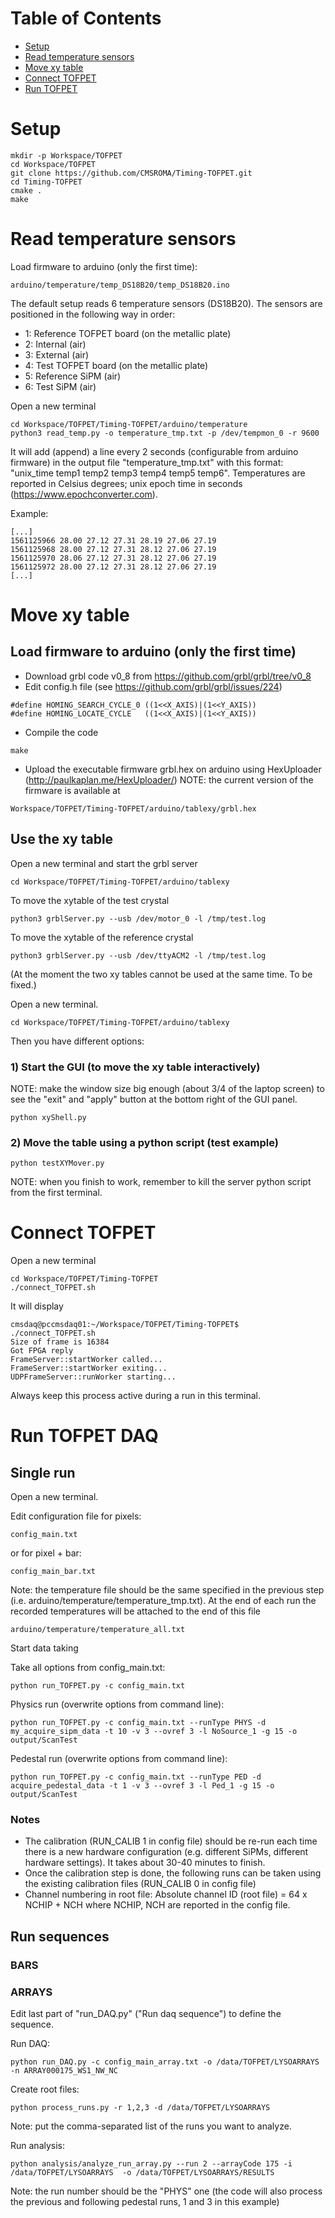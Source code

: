 # Table of Contents
- [Setup](#user-content-setup)
- [Read temperature sensors](#user-content-read-temperature-sensors)
- [Move xy table](#user-content-move-xy-table)
- [Connect TOFPET](#user-content-connect-tofpet)
- [Run TOFPET](#user-content-run-tofpet)

# Setup

```
mkdir -p Workspace/TOFPET
cd Workspace/TOFPET
git clone https://github.com/CMSROMA/Timing-TOFPET.git
cd Timing-TOFPET
cmake .
make
```

# Read temperature sensors

Load firmware to arduino (only the first time):
```
arduino/temperature/temp_DS18B20/temp_DS18B20.ino
```
The default setup reads 6 temperature sensors (DS18B20).
The sensors are positioned in the following way in order:
- 1: Reference TOFPET board (on the metallic plate)   
- 2: Internal (air)
- 3: External (air)
- 4: Test TOFPET board (on the metallic plate) 
- 5: Reference SiPM (air)
- 6: Test SiPM (air)

Open a new terminal
```
cd Workspace/TOFPET/Timing-TOFPET/arduino/temperature
python3 read_temp.py -o temperature_tmp.txt -p /dev/tempmon_0 -r 9600
```

It will add (append) a line every 2 seconds (configurable from arduino firmware) in the output file "temperature_tmp.txt" with this format: "unix_time temp1 temp2 temp3 temp4 temp5 temp6". Temperatures are reported in Celsius degrees; unix epoch time in seconds (https://www.epochconverter.com).

Example:
```
[...]
1561125966 28.00 27.12 27.31 28.19 27.06 27.19
1561125968 28.00 27.12 27.31 28.12 27.06 27.19
1561125970 28.06 27.12 27.31 28.12 27.06 27.19
1561125972 28.00 27.12 27.31 28.12 27.06 27.19
[...]
```

# Move xy table

## Load firmware to arduino (only the first time)

* Download grbl code v0_8 from https://github.com/grbl/grbl/tree/v0_8 
* Edit config.h file (see https://github.com/grbl/grbl/issues/224) 
```
#define HOMING_SEARCH_CYCLE_0 ((1<<X_AXIS)|(1<<Y_AXIS))
#define HOMING_LOCATE_CYCLE   ((1<<X_AXIS)|(1<<Y_AXIS))
```
* Compile the code
```
make
```
* Upload the executable firmware grbl.hex on arduino using HexUploader (http://paulkaplan.me/HexUploader/)
NOTE: the current version of the firmware is available at 
```
Workspace/TOFPET/Timing-TOFPET/arduino/tablexy/grbl.hex
```

## Use the xy table

Open a new terminal and start the grbl server
```
cd Workspace/TOFPET/Timing-TOFPET/arduino/tablexy
```

To move the xytable of the test crystal
```
python3 grblServer.py --usb /dev/motor_0 -l /tmp/test.log
```
To move the xytable of the reference crystal
```
python3 grblServer.py --usb /dev/ttyACM2 -l /tmp/test.log
```
(At the moment the two xy tables cannot be used at the same time. To be fixed.)


Open a new terminal. 
```
cd Workspace/TOFPET/Timing-TOFPET/arduino/tablexy
```

Then you have different options:

### 1) Start the GUI (to move the xy table interactively)
NOTE: make the window size big enough (about 3/4 of the laptop screen) 
to see the "exit" and "apply" button at the bottom right of the GUI panel.
```
python xyShell.py
```

### 2) Move the table using a python script (test example)
```
python testXYMover.py
```

NOTE: when you finish to work, remember to kill the server python script from the first terminal.


# Connect TOFPET

Open a new terminal
```
cd Workspace/TOFPET/Timing-TOFPET
./connect_TOFPET.sh
```

It will display
```
cmsdaq@pccmsdaq01:~/Workspace/TOFPET/Timing-TOFPET$ ./connect_TOFPET.sh 
Size of frame is 16384
Got FPGA reply
FrameServer::startWorker called...
FrameServer::startWorker exiting...
UDPFrameServer::runWorker starting...
```

Always keep this process active during a run in this terminal.

# Run TOFPET DAQ

## Single run

Open a new terminal. 

Edit configuration file for pixels:
```
config_main.txt
```
or for pixel + bar:
```
config_main_bar.txt
```
Note: the temperature file should be the same specified in the previous step (i.e. arduino/temperature/temperature_tmp.txt). At the end of each run the recorded temperatures will be attached to the end of this file 
```
arduino/temperature/temperature_all.txt
```

Start data taking

Take all options from config_main.txt:
```
python run_TOFPET.py -c config_main.txt
```

Physics run (overwrite options from command line):
```
python run_TOFPET.py -c config_main.txt --runType PHYS -d my_acquire_sipm_data -t 10 -v 3 --ovref 3 -l NoSource_1 -g 15 -o output/ScanTest
```
Pedestal run (overwrite options from command line):
```
python run_TOFPET.py -c config_main.txt --runType PED -d acquire_pedestal_data -t 1 -v 3 --ovref 3 -l Ped_1 -g 15 -o output/ScanTest
```

### Notes
- The calibration (RUN_CALIB 1 in config file) should be re-run each time there is a new hardware configuration (e.g. different SiPMs, different hardware settings). It takes about 30-40 minutes to finish. 
- Once the calibration step is done, the following runs can be taken using the existing calibration files (RUN_CALIB 0 in config file) 
- Channel numbering in root file: Absolute channel ID (root file) = 64 x NCHIP + NCH  where NCHIP, NCH are reported in the config file.


## Run sequences

### BARS

### ARRAYS
Edit last part of "run_DAQ.py" ("Run daq sequence") to define the sequence.

Run DAQ:
```
python run_DAQ.py -c config_main_array.txt -o /data/TOFPET/LYSOARRAYS -n ARRAY000175_WS1_NW_NC
```

Create root files:
```
python process_runs.py -r 1,2,3 -d /data/TOFPET/LYSOARRAYS 
```
Note: put the comma-separated list of the runs you want to analyze.

Run analysis:
```
python analysis/analyze_run_array.py --run 2 --arrayCode 175 -i /data/TOFPET/LYSOARRAYS  -o /data/TOFPET/LYSOARRAYS/RESULTS
```
Note: the run number should be the "PHYS" one (the code will also process the previous and following pedestal runs, 1 and 3 in this example)


